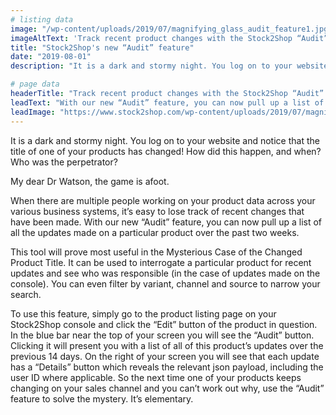 ```yaml
---
# listing data
image: "/wp-content/uploads/2019/07/magnifying_glass_audit_feature1.jpg"
imageAltText: 'Track recent product changes with the Stock2Shop “Audit” feature'
title: "Stock2Shop's new “Audit” feature"
date: "2019-08-01"
description: "It is a dark and stormy night. You log on to your website and notice that the title of one of your products has changed! How did this happen, and when? Who was the perpetrator?"

# page data
headerTitle: "Track recent product changes with the Stock2Shop “Audit” feature"
leadText: "With our new “Audit” feature, you can now pull up a list of all the updates made on a particular product over the past two weeks."
leadImage: "https://www.stock2shop.com/wp-content/uploads/2019/07/magnifying_glass_audit_feature.jpg"
---
```


It is a dark and stormy night. You log on to your website and notice that the title of one of your products has changed! How did this happen, and when? Who was the perpetrator?

My dear Dr Watson, the game is afoot.

When there are multiple people working on your product data across your various business systems, it’s easy to lose track of recent changes that have been made. With our new “Audit” feature, you can now pull up a list of all the updates made on a particular product over the past two weeks.

This tool will prove most useful in the Mysterious Case of the Changed Product Title. It can be used to interrogate a particular product for recent updates and see who was responsible (in the case of updates made on the console). You can even filter by variant, channel and source to narrow your search.

To use this feature, simply go to the product listing page on your Stock2Shop console and click the “Edit” button of the product in question. In the blue bar near the top of your screen you will see the “Audit” button. Clicking it will present you with a list of all of this product’s updates over the previous 14 days.
On the right of your screen you will see that each update has a “Details” button which reveals the relevant json payload, including the user ID where applicable.
So the next time one of your products keeps changing on your sales channel and you can’t work out why, use the “Audit” feature to solve the mystery. It’s elementary.
